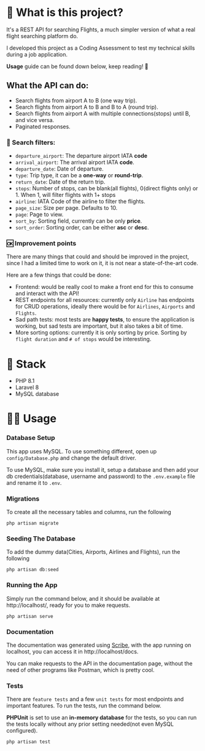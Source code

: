 # 🐘 What is this project?
It's a REST API for searching Flights, a much simpler version of what a real flight searching platform do.

I developed this project as a Coding Assessment to test my technical skills during a job application.

**Usage** guide can be found down below, keep reading! 🙂 

## What the API can do:
- Search flights from airport A to B (one way trip).
- Search flights from airport A to B and B to A (round trip).
- Search flights from airport A with multiple connections(stops) until B, and vice versa.
- Paginated responses.

### 🔎 Search filters:
- `departure_airport`: The departure airport IATA **code**
- `arrival_airport`: The arrival airport IATA **code**.
- `departure_date`: Date of departure.
- `type`: Trip type, it can be a **one-way** or **round-trip**.
- `return_date`: Date of the return trip.
- `stops`: Number of stops, can be blank(all flights), 0(direct flights only) or 1. When 1, will filter flights with 1+ stops
- `airline`: IATA Code of the airline to filter the flights.
- `page_size`: Size per page. Defaults to 10.
- `page`: Page to view.
- `sort_by`: Sorting field, currently can be only **price**.
- `sort_order`: Sorting order, can be either **asc** or **desc**.

### 🆗 Improvement points
There are many things that could and should be improved in the project, since I had a limited time to work on it, it is not near a state-of-the-art code.

Here are a few things that could be done:
- Frontend: would be really cool to make a front end for this to consume and interact with the API!
- REST endpoints for all resources: currently only `Airline` has endpoints for CRUD operations, ideally there would be for `Airlines`, `Airports` and `Flights`.
- Sad path tests: most tests are **happy tests**, to ensure the application is working, but sad tests are important, but it also takes a bit of time.
- More sorting options: currently it is only sorting by price. Sorting by `flight duration` and `# of stops` would be interesting.

# 🚀 Stack
- PHP 8.1
- Laravel 8
- MySQL database

# 🧑‍💻 Usage

### Database Setup
This app uses MySQL. To use something different, open up `config/Database.php` and change the default driver.

To use MySQL, make sure you install it, setup a database and then add your db credentials(database, username and password)
to the `.env.example` file and rename it to `.env`.

### Migrations
To create all the necessary tables and columns, run the following
```
php artisan migrate
```

### Seeding The Database
To add the dummy data(Cities, Airports, Airlines and Flights), run the following
```
php artisan db:seed
```

### Running the App
Simply run the command below, and it should be available at http://localhost/, ready for you to make requests.
```
php artisan serve
```

### Documentation 
The documentation was generated using [Scribe](https://scribe.knuckles.wtf/), with the app running on localhost, you can access it in http://localhost/docs.

You can make requests to the API in the documentation page, without the need of other programs like Postman, which is pretty cool.

### Tests
There are `feature tests` and a few `unit tests` for most endpoints and important features. To run the tests, run the command below.

**PHPUnit** is set to use an **in-memory database** for the tests, so you can run the tests locally without any prior setting needed(not even MySQL configured).
```
php artisan test
```


